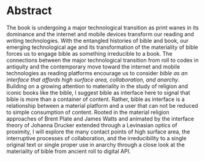 # Abstract #

The book is undergoing a major technological transition as print wanes in its dominance and the internet and mobile devices transform our reading and writing technologies.
With the entangled histories of bible and book, our emerging technological age and its transformation of the materiality of bible forces us to engage bible as something irreducible to a book. The connections between the major technological transition from roll to codex in antiquity and the contemporary move toward the internet and mobile technologies as reading platforms encourage us to consider *bible as an interface that affords high surface area, collaboration, and anarchy*.
Building on a growing attention to materiality in the study of religion and iconic books like the bible, I suggest bible as interface here to signal that bible is more than a container of content.
Rather, bible as interface is a relationship between a material platform and a user that can not be reduced to simple consumption of content.
Rooted in the material religion approaches of Brent Plate and James Watts and animated by the interface theory of Johanna Drucker extended through a Levinasian optics of proximity, I will explore the many contact points of high surface area, the interruptive processes of collaboration, and the irreducibility to a single original text or single proper use in anarchy through a close look at the materiality of bible from ancient roll to digital API.